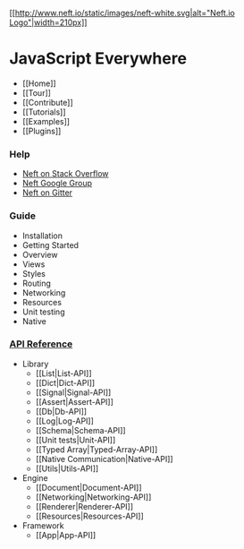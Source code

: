 [[[http://www.neft.io/static/images/neft-white.svg|alt="Neft.io Logo"|width=210px]]](http://neft.io)

JavaScript Everywhere
=====================

- [[Home]]
- [[Tour]]
- [[Contribute]]
- [[Tutorials]]
- [[Examples]]
- [[Plugins]]

### Help
- [Neft on Stack Overflow](http://stackoverflow.com/questions/tagged/neft)
- [Neft Google Group](https://groups.google.com/forum/#!forum/neft_io)
- [Neft on Gitter](https://gitter.im/Neft-io/neft)

### Guide
- Installation
- Getting Started
- Overview
- Views
- Styles
- Routing
- Networking
- Resources
- Unit testing
- Native

### [API Reference](https://github.com/Neft-io/neft/wiki/API-Reference)
* Library
  - [[List|List-API]]
  - [[Dict|Dict-API]]
  - [[Signal|Signal-API]]
  - [[Assert|Assert-API]]
  - [[Db|Db-API]]
  - [[Log|Log-API]]
  - [[Schema|Schema-API]]
  - [[Unit tests|Unit-API]]
  - [[Typed Array|Typed-Array-API]]
  - [[Native Communication|Native-API]]
  - [[Utils|Utils-API]]
* Engine
  - [[Document|Document-API]]
  - [[Networking|Networking-API]]
  - [[Renderer|Renderer-API]]
  - [[Resources|Resources-API]]
* Framework
  - [[App|App-API]]